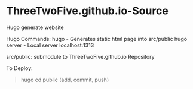 # ThreeTwoFive.github.io-Source

Hugo generate website

Hugo Commands:
hugo - Generates static html page into src/public
hugo server - Local server localhost:1313

src/public: submodule to ThreeTwoFive.github.io Repository

To Deploy:
> hugo
> cd public
> (add, commit, push)
